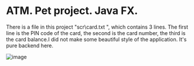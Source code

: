 # ATM. Pet project. Java FX. 
There is a file in this project "scr\card.txt ", which contains 3 lines. The first line is the PIN code of the card, the second is the card number, the third is the card balance.I did not make some beautiful style of the application. It's pure backend here.


![image](https://github.com/gafrus06/ATM/assets/127015154/f360dae4-116a-4e5b-8377-1736d693b2f1)

